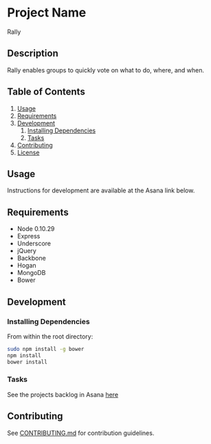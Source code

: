# Project Name
Rally

## Description
Rally enables groups to quickly vote on what to do, where, and when.

## Table of Contents

1. [Usage](#Usage)
1. [Requirements](#requirements)
1. [Development](#development)
    1. [Installing Dependencies](#installing-dependencies)
    1. [Tasks](#tasks)
1. [Contributing](#contributing)
1. [License](#license)

## Usage

Instructions for development are available at the Asana link below.

## Requirements

- Node 0.10.29
- Express
- Underscore
- jQuery
- Backbone
- Hogan
- MongoDB
- Bower

## Development

### Installing Dependencies

From within the root directory:

```sh
sudo npm install -g bower
npm install
bower install
```

### Tasks

See the projects backlog in Asana [here](https://app.asana.com/0/14550098616133/14896487964676)

## Contributing

See [CONTRIBUTING.md](CONTRIBUTING.md) for contribution guidelines.
